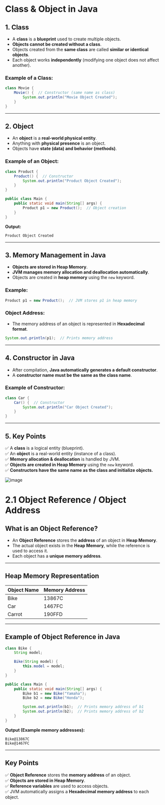 


# **Class & Object in Java**  

## **1. Class**  
- A **class** is a **blueprint** used to create multiple objects.  
- **Objects cannot be created without a class**.  
- Objects created from the **same class** are called **similar or identical objects**.  
- Each object works **independently** (modifying one object does not affect another).  

### **Example of a Class:**  
```java
class Movie {  
    Movie() {  // Constructor (same name as class)  
        System.out.println("Movie Object Created");  
    }  
}
```

---

## **2. Object**  
- An **object** is a **real-world physical entity**.  
- Anything with **physical presence** is an object.  
- Objects have **state (data) and behavior (methods)**.  

### **Example of an Object:**  
```java
class Product {  
    Product() {  // Constructor  
        System.out.println("Product Object Created");  
    }  
}

public class Main {  
    public static void main(String[] args) {  
        Product p1 = new Product();  // Object creation  
    }  
}  
```
**Output:**  
```
Product Object Created
```

---

## **3. Memory Management in Java**  
- **Objects are stored in Heap Memory**.  
- **JVM manages memory allocation and deallocation automatically**.  
- Objects are created in **heap memory** using the `new` keyword.  

### **Example:**  
```java
Product p1 = new Product();  // JVM stores p1 in heap memory
```

### **Object Address:**  
- The memory address of an object is represented in **Hexadecimal format**.  

```java
System.out.println(p1);  // Prints memory address
```

---

## **4. Constructor in Java**  
- After compilation, **Java automatically generates a default constructor**.  
- A **constructor name must be the same as the class name**.  

### **Example of Constructor:**  
```java
class Car {  
    Car() {  // Constructor  
        System.out.println("Car Object Created");  
    }  
}
```

---

## **5. Key Points**  
✅ A **class** is a logical entity (blueprint).  
✅ An **object** is a real-world entity (instance of a class).  
✅ **Memory allocation & deallocation** is handled by JVM.  
✅ **Objects are created in Heap Memory** using the `new` keyword.  
✅ **Constructors have the same name as the class and initialize objects.**  


![image](https://github.com/user-attachments/assets/b7d56ce0-aaae-4eda-9f7a-132cc2b55af6)


# **2.1 Object Reference / Object Address**  

## **What is an Object Reference?**  
- An **Object Reference** stores the **address** of an object in **Heap Memory**.  
- The actual object exists in the **Heap Memory**, while the reference is used to access it.  
- Each object has a **unique memory address**.  

---

## **Heap Memory Representation**  

| Object Name | Memory Address |
|------------|----------------|
| Bike       | 13867C         |
| Car        | 1467FC         |
| Carrot     | 190FFD         |

---

## **Example of Object Reference in Java**  
```java
class Bike {  
    String model;  

    Bike(String model) {  
        this.model = model;  
    }  
}

public class Main {  
    public static void main(String[] args) {  
        Bike b1 = new Bike("Yamaha");  
        Bike b2 = new Bike("Honda");  

        System.out.println(b1);  // Prints memory address of b1  
        System.out.println(b2);  // Prints memory address of b2  
    }  
}  
```
**Output (Example memory addresses):**  
```
Bike@13867C  
Bike@1467FC  
```

---

## **Key Points**  
✅ **Object Reference** stores the **memory address** of an object.  
✅ **Objects are stored in Heap Memory**.  
✅ **Reference variables** are used to access objects.  
✅ JVM automatically assigns a **Hexadecimal memory address** to each object.  

```  
